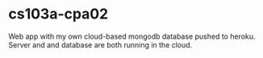# cs103a-cpa02
Web app with my own cloud-based mongodb database pushed to heroku. Server and and database are both running in the cloud.
